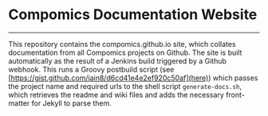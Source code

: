 # Compomics Documentation Website

---

This repository contains the compomics.github.io site, which collates documentation from all Compomics projects on Github. The site is built automatically as the result of a Jenkins build triggered by a Github webhook. This runs a Groovy postbuild script (see [https://gist.github.com/iain8/d6cd41e4e2ef920c50af](here)) which passes the project name and required urls to the shell script `generate-docs.sh`, which retrieves the readme and wiki files and adds the necessary front-matter for Jekyll to parse them.
